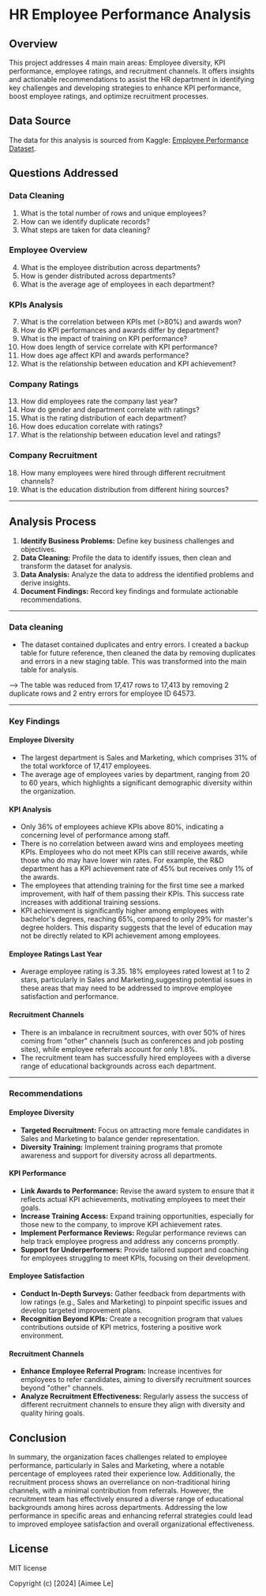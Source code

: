 # HR Employee Performance Analysis

## Overview

This project addresses 4 main main areas: Employee diversity, KPI performance, employee ratings, and recruitment channels. It offers insights and actionable recommendations to assist the HR department in identifying key challenges and developing strategies to enhance KPI performance, boost employee ratings, and optimize recruitment processes.

## Data Source

The data for this analysis is sourced from Kaggle: [Employee Performance Dataset](https://www.kaggle.com/datasets/sanjanchaudhari/employees-performance-for-hr-analytics).

## Questions Addressed
### Data Cleaning
1. What is the total number of rows and unique employees?
2. How can we identify duplicate records?
3. What steps are taken for data cleaning?

### Employee Overview
4. What is the employee distribution across departments?
5. How is gender distributed across departments?
6. What is the average age of employees in each department?

### KPIs Analysis
7. What is the correlation between KPIs met (>80%) and awards won?
8. How do KPI performances and awards differ by department?
9. What is the impact of training on KPI performance?
10. How does length of service correlate with KPI performance?
11. How does age affect KPI and awards performance?
12. What is the relationship between education and KPI achievement?

### Company Ratings
13. How did employees rate the company last year?
14. How do gender and department correlate with ratings?
15. What is the rating distribution of each department?
16. How does education correlate with ratings?
17. What is the relationship between education level and ratings?

### Company Recruitment
18. How many employees were hired through different recruitment channels?
19. What is the education distribution from different hiring sources?

---

## Analysis Process

1. **Identify Business Problems:** Define key business challenges and objectives.
2. **Data Cleaning:** Profile the data to identify issues, then clean and transform the dataset for analysis.
3. **Data Analysis:** Analyze the data to address the identified problems and derive insights.
4. **Document Findings:** Record key findings and formulate actionable recommendations.

---

### Data cleaning 

- The dataset contained duplicates and entry errors. I created a backup table for future reference, then cleaned the data by removing duplicates and errors in a new staging table. This was transformed into the main table for analysis. 

--> The table was reduced from 17,417 rows to 17,413 by removing 2 duplicate rows and 2 entry errors for employee ID 64573.

---

### Key Findings

#### Employee Diversity
- The largest department is Sales and Marketing, which comprises 31% of the total workforce of 17,417 employees.
- The average age of employees varies by department, ranging from 20 to 60 years, which highlights a significant demographic diversity within the organization.

#### KPI Analysis
- Only 36% of employees achieve KPIs above 80%, indicating a concerning level of performance among staff.
- There is no correlation between award wins and employees meeting KPIs. Employees who do not meet KPIs can still receive awards, while those who do may have lower win rates. For example, the R&D department has a KPI achievement rate of 45% but receives only 1% of the awards.
- The employees that attending training for the first time see a marked improvement, with half of them passing their KPIs. This success rate increases with additional training sessions.
- KPI achievement is significantly higher among employees with bachelor's degrees, reaching 65%, compared to only 29% for master's degree holders. This disparity suggests that the level of education may not be directly related to KPI achievement among employees.

#### Employee Ratings Last Year
- Average employee rating is 3.35. 18% employees rated lowest at 1 to 2 stars, particularly in Sales and Marketing,suggesting potential issues in these areas that may need to be addressed to improve employee satisfaction and performance.

#### Recruitment Channels
- There is an imbalance in recruitment sources, with over 50% of hires coming from "other" channels (such as conferences and job posting sites), while employee referrals account for only 1.8%.
- The recruitment team has successfully hired employees with a diverse range of educational backgrounds across each department.

---

### Recommendations

#### Employee Diversity
- **Targeted Recruitment:** Focus on attracting more female candidates in Sales and Marketing to balance gender representation.
- **Diversity Training:** Implement training programs that promote awareness and support for diversity across all departments.

#### KPI Performance
- **Link Awards to Performance:** Revise the award system to ensure that it reflects actual KPI achievements, motivating employees to meet their goals.
- **Increase Training Access:** Expand training opportunities, especially for those new to the company, to improve KPI achievement rates.
- **Implement Performance Reviews:** Regular performance reviews can help track employee progress and address any concerns promptly.
- **Support for Underperformers:** Provide tailored support and coaching for employees struggling to meet KPIs, focusing on their development.

#### Employee Satisfaction
- **Conduct In-Depth Surveys:** Gather feedback from departments with low ratings (e.g., Sales and Marketing) to pinpoint specific issues and develop targeted improvement plans.
- **Recognition Beyond KPIs:** Create a recognition program that values contributions outside of KPI metrics, fostering a positive work environment.

#### Recruitment Channels
- **Enhance Employee Referral Program:** Increase incentives for employees to refer candidates, aiming to diversify recruitment sources beyond "other" channels.
- **Analyze Recruitment Effectiveness:** Regularly assess the success of different recruitment channels to ensure they align with diversity and quality hiring goals.


## Conclusion

In summary, the organization faces challenges related to employee performance, particularly in Sales and Marketing, where a notable percentage of employees rated their experience low. Additionally, the recruitment process shows an overreliance on non-traditional hiring channels, with a minimal contribution from referrals. However, the recruitment team has effectively ensured a diverse range of educational backgrounds among hires across departments. Addressing the low performance in specific areas and enhancing referral strategies could lead to improved employee satisfaction and overall organizational effectiveness.

## License

MIT license

Copyright (c) [2024] [Aimee Le]
